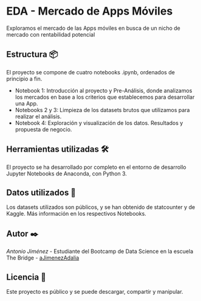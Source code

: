 # EDA - Mercado de Apps Móviles
Exploramos el mercado de las Apps móviles en busca de un nicho de mercado con rentabilidad potencial

## Estructura 📦
El proyecto se compone de cuatro notebooks .ipynb, ordenados de principio a fin.

- Notebook 1: Introducción al proyecto y Pre-Análisis, donde analizamos los mercados en base a los criterios que establecemos para desarrollar una App.
- Notebooks 2 y 3: Limpieza de los datasets brutos que utilizamos para realizar el análisis.
- Notebook 4: Exploración y visualización de los datos. Resultados y propuesta de negocio.

## Herramientas utilizadas 🛠️
El proyecto se ha desarrollado por completo en el entorno de desarrollo Jupyter Notebooks de Anaconda, con Python 3.

## Datos utilizados 📖
Los datasets utilizados son públicos, y se han obtenido de statcounter y de Kaggle. Más información en los respectivos Notebooks.

## Autor ✒️
*Antonio Jiménez* - Estudiante del Bootcamp de Data Science en la escuela The Bridge - [aJimenezAdalia](github.com/aJimenezAdalia)

## Licencia 📄
Este proyecto es público y se puede descargar, compartir y manipular.

